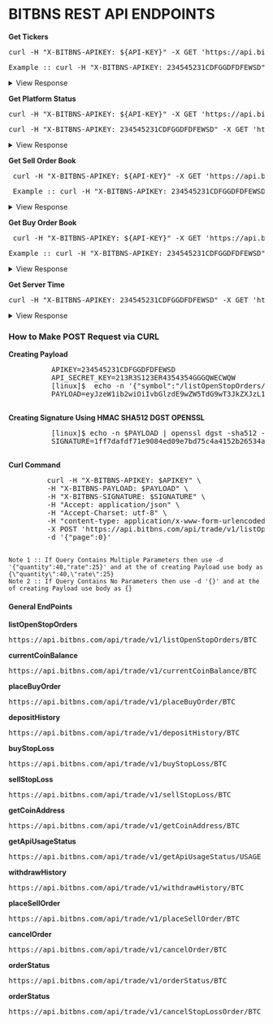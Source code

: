 # BITBNS REST API ENDPOINTS

  
  <b>Get Tickers</b>
  <pre>curl -H "X-BITBNS-APIKEY: ${API-KEY}" -X GET 'https://api.bitbns.com/api/trade/v1/tickers'</pre>
  <pre>Example :: curl -H "X-BITBNS-APIKEY: 234545231CDFGGDFDFEWSD" -X GET 'https://api.bitbns.com/api/trade/v1/tickers'</pre>
 <details> 
  <summary>
   View Response
  </summary>
  <pre>
  {
  "BTC": {
    "highest_buy_bid": 482521.71,
    "lowest_sell_bid": 484900,
    "last_traded_price": 484900,
    "yes_price": 478854.88,
    "volume": {
      "max": 486925.39,
      "min": 476001,
      "rate": "482521.71",
      "volume": 9.02210891
    }
  },
  "XRP": {
    "highest_buy_bid": 38.11,
    "lowest_sell_bid": 38.18,
    "last_traded_price": 38.18,
    "yes_price": 38.73,
    "volume": {
      "max": 41.54,
      "min": 37.52,
      "volume": 1585075.17
    }
  },
  "NEO": {
    "highest_buy_bid": 1322.5,
    "lowest_sell_bid": 1326,
    "last_traded_price": 1322,
    "yes_price": 1350.16,
    "volume": {
      "max": 1379,
      "min": 1318,
      "volume": 411.1436
    }
  },
  "GAS": {
    "highest_buy_bid": 382.5,
    "lowest_sell_bid": 390.99,
    "last_traded_price": 382.5,
    "yes_price": 374,
    "volume": {
      "max": 390.53,
      "min": 370.02,
      "volume": 1113.1023
    }
  },
  "ETH": {
    "highest_buy_bid": 15840,
    "lowest_sell_bid": 16043,
    "last_traded_price": 15800,
    "yes_price": 16149.11,
    "volume": {
      "max": 16229.38,
      "min": 15774,
      "volume": 168.8011
    }
  },
  "XLM": {
    "highest_buy_bid": 18.26,
    "lowest_sell_bid": 18.31,
    "last_traded_price": 18.57,
    "yes_price": 18.45,
    "volume": {
      "max": 18.79,
      "min": 18.17,
      "volume": 244062.39
    }
  },
  "RPX": {
    "highest_buy_bid": 0.91,
    "lowest_sell_bid": 0.92,
    "last_traded_price": 0.92,
    "yes_price": 0.92,
    "volume": {
      "max": 0.94,
      "min": 0.88,
      "volume": 127176.16
    }
  },
  "DBC": {
    "highest_buy_bid": 0.54,
    "lowest_sell_bid": 0.55,
    "last_traded_price": 0.55,
    "yes_price": 0.57,
    "volume": {
      "max": 0.58,
      "min": 0.54,
      "volume": 795890.91
    }
  },
  "LTC": {
    "highest_buy_bid": 4213,
    "lowest_sell_bid": 4250,
    "last_traded_price": 4250,
    "yes_price": 4348.99,
    "volume": {
      "max": 4349,
      "min": 4150,
      "volume": 72.3038
    }
  },
  "XMR": {
    "highest_buy_bid": 8310,
    "lowest_sell_bid": 8995,
    "last_traded_price": 8300.01,
    "yes_price": 9000,
    "volume": {
      "max": 9000,
      "min": 8300.01,
      "volume": 0.4373
    }
  },
  "DASH": {
    "highest_buy_bid": 13880.01,
    "lowest_sell_bid": 14100,
    "last_traded_price": 14100,
    "yes_price": 13799,
    "volume": {
      "max": 14488,
      "min": 13799,
      "volume": 20.2756
    }
  },
  "DOGE": {
    "highest_buy_bid": 0.41,
    "lowest_sell_bid": 0.43,
    "last_traded_price": 0.42,
    "yes_price": 0.42,
    "volume": {
      "max": 0.43,
      "min": 0.41,
      "volume": 954109
    }
  },
  "BCH": {
    "highest_buy_bid": 37000,
    "lowest_sell_bid": 38750,
    "last_traded_price": 38992,
    "yes_price": 33300,
    "volume": {
      "max": 39489,
      "min": 32300,
      "volume": 21.1112
    }
  },
  "SC": {
    "highest_buy_bid": 0.44,
    "lowest_sell_bid": 0.45,
    "last_traded_price": 0.45,
    "yes_price": 0.45,
    "volume": {
      "max": 0.46,
      "min": 0.44,
      "volume": 1997981
    }
  },
  "TRX": {
    "highest_buy_bid": 1.55,
    "lowest_sell_bid": 1.58,
    "last_traded_price": 1.58,
    "yes_price": 1.57,
    "volume": {
      "max": 1.61,
      "min": 1.55,
      "volume": 1238965
    }
  },
  "ETN": {
    "highest_buy_bid": 1.19,
    "lowest_sell_bid": 1.2,
    "last_traded_price": 1.2,
    "yes_price": 0.96,
    "volume": {
      "max": 1.22,
      "min": 0.96,
      "volume": 14710856.2
    }
  },
  "ONT": {
    "highest_buy_bid": 136,
    "lowest_sell_bid": 137,
    "last_traded_price": 136.1,
    "yes_price": 132.8,
    "volume": {
      "max": 138.14,
      "min": 132.8,
      "volume": 83.59
    }
  },
  "ZIL": {
    "highest_buy_bid": 2.47,
    "lowest_sell_bid": 2.51,
    "last_traded_price": 2.51,
    "yes_price": 2.48,
    "volume": {
      "max": 2.54,
      "min": 2.43,
      "volume": 70498
    }
  },
  "EOS": {
    "highest_buy_bid": 402.01,
    "lowest_sell_bid": 419.98,
    "last_traded_price": 402.01,
    "yes_price": 401.26,
    "volume": {
      "max": 424.53,
      "min": 385.02,
      "volume": 2463.57
    }
  },
  "POLY": {
    "highest_buy_bid": 12.33,
    "lowest_sell_bid": 12.75,
    "last_traded_price": 12.33,
    "yes_price": 12.02,
    "volume": {
      "max": 12.78,
      "min": 11.15,
      "volume": 22656.4
    }
  },
  "DGB": {
    "highest_buy_bid": 1.79,
    "lowest_sell_bid": 1.83,
    "last_traded_price": 1.83,
    "yes_price": 1.76,
    "volume": {
      "max": 1.83,
      "min": 1.76,
      "volume": 58500
    }
  },
  "NCASH": {
    "highest_buy_bid": 0.39,
    "lowest_sell_bid": 0.41,
    "last_traded_price": 0.4,
    "yes_price": 0.41,
    "volume": {
      "max": 0.42,
      "min": 0.4,
      "volume": 1567452
    }
  },
  "ADA": {
    "highest_buy_bid": 5.89,
    "lowest_sell_bid": 5.99,
    "last_traded_price": 5.89,
    "yes_price": 5.84,
    "volume": {
      "max": 6.14,
      "min": 5.84,
      "volume": 889199.8
    }
  },
  "ICX": {
    "highest_buy_bid": 50,
    "lowest_sell_bid": 52.5,
    "last_traded_price": 49.5,
    "yes_price": 49,
    "volume": {
      "max": 52.99,
      "min": 49,
      "volume": 464.11
    }
  },
  "VEN": {
    "highest_buy_bid": 0.96,
    "lowest_sell_bid": 0.98,
    "last_traded_price": 0.98,
    "yes_price": 0.95,
    "volume": {
      "max": 0.98,
      "min": 0.95,
      "volume": 26700
    }
  },
  "OMG": {
    "highest_buy_bid": 247,
    "lowest_sell_bid": 262.99,
    "last_traded_price": 247,
    "yes_price": 244.39,
    "volume": {
      "max": 269.99,
      "min": 244.39,
      "volume": 10.25
    }
  },
  "REQ": {
    "highest_buy_bid": 2.94,
    "lowest_sell_bid": 3.14,
    "last_traded_price": 3.14,
    "yes_price": 3.11,
    "volume": {
      "max": 3.14,
      "min": 2.9,
      "volume": 57599.3
    }
  },
  "DGD": {
    "highest_buy_bid": 2900,
    "lowest_sell_bid": 3400,
    "last_traded_price": 2450,
    "yes_price": 2450,
    "volume": {
      "max": 2450,
      "min": 2450,
      "volume": 0
    }
  },
  "QLC": {
    "highest_buy_bid": 4.01,
    "lowest_sell_bid": 4.36,
    "last_traded_price": 3.97,
    "yes_price": 4.37,
    "volume": {
      "max": 4.37,
      "min": 3.92,
      "volume": 1820.69
    }
  },
  "POWR": {
    "highest_buy_bid": 12.14,
    "lowest_sell_bid": 13.38,
    "last_traded_price": 13.5,
    "yes_price": 13.48,
    "volume": {
      "max": 13.79,
      "min": 12.01,
      "volume": 1678.64
    }
  },
  "WPR": {
    "highest_buy_bid": 1.55,
    "lowest_sell_bid": 1.66,
    "last_traded_price": 1.55,
    "yes_price": 1.57,
    "volume": {
      "max": 1.66,
      "min": 1.55,
      "volume": 1710.4
    }
  },
  "WAVES": {
    "highest_buy_bid": 160,
    "lowest_sell_bid": 178,
    "last_traded_price": 157,
    "yes_price": 160,
    "volume": {
      "max": 177,
      "min": 157,
      "volume": 129.69
    }
  },
  "WAN": {
    "highest_buy_bid": 68,
    "lowest_sell_bid": 74.01,
    "last_traded_price": 67.42,
    "yes_price": 67.28,
    "volume": {
      "max": 74.01,
      "min": 67.28,
      "volume": 92.34
    }
  },
  "ACT": {
    "highest_buy_bid": 2.24,
    "lowest_sell_bid": 2.38,
    "last_traded_price": 2.38,
    "yes_price": 2.25,
    "volume": {
      "max": 2.36,
      "min": 2.25,
      "volume": 2152.33
    }
  },
  "XEM": {
    "highest_buy_bid": 6.75,
    "lowest_sell_bid": 7,
    "last_traded_price": 6.8,
    "yes_price": 7,
    "volume": {
      "max": 7.35,
      "min": 6.75,
      "volume": 1153.15
    }
  },
  "XVG": {
    "highest_buy_bid": 1.03,
    "lowest_sell_bid": 1.06,
    "last_traded_price": 1.03,
    "yes_price": 1.02,
    "volume": {
      "max": 1.07,
      "min": 1.02,
      "volume": 453268.5
    }
  },
  "BLZ": {
    "highest_buy_bid": 9,
    "lowest_sell_bid": 9.28,
    "last_traded_price": 9,
    "yes_price": 8.49,
    "volume": {
      "max": 9.29,
      "min": 8.49,
      "volume": 11.46
    }
  },
  "SUB": {
    "highest_buy_bid": 8.5,
    "lowest_sell_bid": 8.8,
    "last_traded_price": 8.55,
    "yes_price": 8.2,
    "volume": {
      "max": 8.98,
      "min": 8.2,
      "volume": 765.63
    }
  },
  "LRC": {
    "highest_buy_bid": 6.57,
    "lowest_sell_bid": 7.4,
    "last_traded_price": 7,
    "yes_price": 6.94,
    "volume": {
      "max": 7.52,
      "min": 6.94,
      "volume": 193.95
    }
  },
  "NEXO": {
    "highest_buy_bid": 3.99,
    "lowest_sell_bid": 4,
    "last_traded_price": 4,
    "yes_price": 3.72,
    "volume": {
      "max": 4.01,
      "min": 3.72,
      "volume": 29046.74
    }
  },
  "EFX": {
    "highest_buy_bid": 0.64,
    "lowest_sell_bid": 0.69,
    "last_traded_price": 0.69,
    "yes_price": 0.68,
    "volume": {
      "max": 0.7,
      "min": 0.65,
      "volume": 22993.58
    }
  },
  "CPX": {
    "highest_buy_bid": 1.3,
    "lowest_sell_bid": 1.34,
    "last_traded_price": 1.3,
    "yes_price": 1.32,
    "volume": {
      "max": 1.37,
      "min": 1.3,
      "volume": 7218.03
    }
  },
  "ZRX": {
    "highest_buy_bid": 47.03,
    "lowest_sell_bid": 48.9,
    "last_traded_price": 49,
    "yes_price": 46.51,
    "volume": {
      "max": 50,
      "min": 46.51,
      "volume": 13900.62
    }
  },
  "REP": {
    "highest_buy_bid": 954,
    "lowest_sell_bid": 1175,
    "last_traded_price": 954,
    "yes_price": 950,
    "volume": {
      "max": 1175,
      "min": 950,
      "volume": 1.59
    }
  },
  "LOOM": {
    "highest_buy_bid": 6.51,
    "lowest_sell_bid": 6.92,
    "last_traded_price": 6.51,
    "yes_price": 6.95,
    "volume": {
      "max": 6.95,
      "min": 6.51,
      "volume": 200.89
    }
  },
  "EOSD": {
    "highest_buy_bid": 3.23,
    "lowest_sell_bid": 3.79,
    "last_traded_price": 3.79,
    "yes_price": 3.84,
    "volume": {
      "max": 3.84,
      "min": 3.1,
      "volume": 239.77
    }
  },
  "STORM": {
    "highest_buy_bid": 0.57,
    "lowest_sell_bid": 0.6,
    "last_traded_price": 0.57,
    "yes_price": 0.62,
    "volume": {
      "max": 0.62,
      "min": 0.6,
      "volume": 25471.63
    }
  },
  "GNT": {
    "highest_buy_bid": 10.4,
    "lowest_sell_bid": 11.59,
    "last_traded_price": 11,
    "yes_price": 10.37,
    "volume": {
      "max": 11.75,
      "min": 10,
      "volume": 3279.59
    }
  },
  "QTUM": {
    "highest_buy_bid": 262.08,
    "lowest_sell_bid": 298,
    "last_traded_price": 262.02,
    "yes_price": 288.23,
    "volume": {
      "max": 295.75,
      "min": 261,
      "volume": 60.665
    }
  },
  "QKC": {
    "highest_buy_bid": 2.96,
    "lowest_sell_bid": 3.24,
    "last_traded_price": 3.34,
    "yes_price": 3.4,
    "volume": {
      "max": 3.41,
      "min": 2.9,
      "volume": 840.8
    }
  },
  "LSK": {
    "highest_buy_bid": 240,
    "lowest_sell_bid": 255,
    "last_traded_price": 255,
    "yes_price": 259,
    "volume": {
      "max": 259,
      "min": 255,
      "volume": 1.5
    }
  },
  "NPXS": {
    "highest_buy_bid": 0.1,
    "lowest_sell_bid": 0.11,
    "last_traded_price": 0.11,
    "yes_price": 0.11,
    "volume": {
      "max": 0.11,
      "min": 0.1,
      "volume": 2839598
    }
  },
  "USDT": {
    "highest_buy_bid": 72.05,
    "lowest_sell_bid": 75,
    "last_traded_price": 72.01,
    "yes_price": 75.59,
    "volume": {
      "max": 75.59,
      "min": 72.01,
      "volume": 10081
    }
  },
  "ETC": {
    "highest_buy_bid": 806,
    "lowest_sell_bid": 839.99,
    "last_traded_price": 806,
    "yes_price": 806.01,
    "volume": {
      "max": 810.01,
      "min": 804.17,
      "volume": 28.7366
    }
  },
  "DENT": {
    "highest_buy_bid": 0.16,
    "lowest_sell_bid": 0.17,
    "last_traded_price": 0.17,
    "yes_price": 0.16,
    "volume": {
      "max": 0.17,
      "min": 0.16,
      "volume": 139919
    }
  },
  "CLOAK": {
    "highest_buy_bid": 145,
    "lowest_sell_bid": 170,
    "last_traded_price": 176,
    "yes_price": 170,
    "volume": {
      "max": 176,
      "min": 147,
      "volume": 23.72
    }
  },
  "KMD": {
    "highest_buy_bid": 79,
    "lowest_sell_bid": 86,
    "last_traded_price": 75,
    "yes_price": 86.99,
    "volume": {
      "max": 86.99,
      "min": 75,
      "volume": 3
    }
  },
  "GRS": {
    "highest_buy_bid": 35,
    "lowest_sell_bid": 43.51,
    "last_traded_price": 35,
    "yes_price": 35,
    "volume": {
      "max": 35,
      "min": 35,
      "volume": 0
    }
  },
  "RAM": {
    "highest_buy_bid": 0.53,
    "lowest_sell_bid": 0.54,
    "last_traded_price": 0.53,
    "yes_price": 0.53,
    "volume": {
      "max": 0.55,
      "min": 0.5,
      "volume": 3012453
    }
  },
  "LET": {
    "highest_buy_bid": 0.61,
    "lowest_sell_bid": 0.66,
    "last_traded_price": 0.66,
    "yes_price": 0.66,
    "volume": {
      "max": 0.66,
      "min": 0.63,
      "volume": 1276.58
    }
  },
  "SOUL": {
    "highest_buy_bid": 2.23,
    "lowest_sell_bid": 2.52,
    "last_traded_price": 2.48,
    "yes_price": 2.48,
    "volume": {
      "max": 2.48,
      "min": 2.48,
      "volume": 0
    }
  },
  "PHX": {
    "highest_buy_bid": 0.91,
    "lowest_sell_bid": 0.92,
    "last_traded_price": 0.92,
    "yes_price": 0.92,
    "volume": {
      "max": 0.94,
      "min": 0.88,
      "volume": 127176.16
    }
  },
  "VET": {
    "highest_buy_bid": 0.96,
    "lowest_sell_bid": 0.98,
    "last_traded_price": 0.98,
    "yes_price": 0.95,
    "volume": {
      "max": 0.98,
      "min": 0.95,
      "volume": 26700
    }
  },
  "TST": {
    "highest_buy_bid": 25,
    "lowest_sell_bid": 25.78,
    "last_traded_price": 25,
    "volume": {
      
    }
  }
}
   </pre>
  </details>
  

  <b>Get Platform Status</b>
  <pre>curl -H "X-BITBNS-APIKEY: ${API-KEY}" -X GET 'https://api.bitbns.com/api/trade/v1//platform/status'</pre>
  <pre>curl -H "X-BITBNS-APIKEY: 234545231CDFGGDFDFEWSD" -X GET 'https://api.bitbns.com/api/trade/v1/platform/status'</pre>
  <details> 
  <summary>
   View Response
  </summary>
  <pre>
  {
  "data": {
    "BTC": {
      "status": 1
    },
    "ETH": {
      "status": 1
    },
    "XRP": {
      "status": 1
    },
    "NEO": {
      "status": 1
    },
    "GAS": {
      "status": 1
    },
    "XLM": {
      "status": 1
    },
    "TRX": {
      "status": 1
    },
    "ADA": {
      "status": 1
    },
    "VET": {
      "status": 1
    },
    "XVG": {
      "status": 1
    },
    "BCH": {
      "status": 1
    },
    "DASH": {
      "status": 1
    }
  },
  "status": 1,
  "error": null
}
   </pre>
  </details>
  
  
  <b>Get Sell Order Book</b>
  <pre> curl -H "X-BITBNS-APIKEY: ${API-KEY}" -X GET 'https://api.bitbns.com/api/trade/v1/orderbook/sell/{$COIN_NAME}' </pre>
  <pre> Example :: curl -H "X-BITBNS-APIKEY: 234545231CDFGGDFDFEWSD" -X GET 'https://api.bitbns.com/api/trade/v1/orderbook/sell/BTC'</pre>
  <details> 
  <summary>
   View Response
  </summary>
  <pre>
  {
  "data": [
    {
      "rate": 484900,
      "btc": 4949076
    },
    {
      "rate": 484999.83,
      "btc": 6819225
    },
    {
      "rate": 485000,
      "btc": 15638352
    },
    {
      "rate": 486501,
      "btc": 10000000
    },
    {
      "rate": 487000,
      "btc": 1059334
    },
    {
      "rate": 488164.1,
      "btc": 19407
    },
    {
      "rate": 488498.14,
      "btc": 3300009
    },
    {
      "rate": 488900,
      "btc": 20458
    },
    {
      "rate": 488999.8,
      "btc": 8361398
    },
    {
      "rate": 489000,
      "btc": 1422836
    },
    {
      "rate": 489500,
      "btc": 2491600
    },
    {
      "rate": 489999,
      "btc": 100000
    },
    {
      "rate": 490000,
      "btc": 29226820
    },
    {
      "rate": 490500,
      "btc": 3493728
    },
    {
      "rate": 491000,
      "btc": 4576188
    }
  ],
  "status": 1,
  "error": null
}
   </pre>
  </details>
  
  
  <b>Get Buy Order Book</b>
  <pre> curl -H "X-BITBNS-APIKEY: ${API-KEY}" -X GET 'https://api.bitbns.com/api/trade/v1/orderbook/buy/{$COIN_NAME}' </pre>
  <pre>Example :: curl -H "X-BITBNS-APIKEY: 234545231CDFGGDFDFEWSD" -X GET 'https://api.bitbns.com/api/trade/v1/orderbook/buy/BTC'</pre>
  <details> 
  <summary>
   View Response
  </summary>
  <pre>
  {
  "data": [
    {
      "rate": 482521.71,
      "btc": 1480291
    },
    {
      "rate": 482500.05,
      "btc": 162504639
    },
    {
      "rate": 480438.54,
      "btc": 37173738
    },
    {
      "rate": 479501.1,
      "btc": 22104440
    },
    {
      "rate": 479501,
      "btc": 2407893
    },
    {
      "rate": 479500.33,
      "btc": 7917630
    },
    {
      "rate": 479500.03,
      "btc": 5227636
    },
    {
      "rate": 479500,
      "btc": 2704380
    },
    {
      "rate": 479171.9,
      "btc": 9088329
    },
    {
      "rate": 479000,
      "btc": 1159937
    },
    {
      "rate": 478900,
      "btc": 100092
    },
    {
      "rate": 477101.14,
      "btc": 7921749
    },
    {
      "rate": 477000.55,
      "btc": 7222376
    },
    {
      "rate": 476200,
      "btc": 2220391
    },
    {
      "rate": 476000,
      "btc": 14063735
    }
  ],
  "status": 1,
  "error": null
}
   </pre>
  </details>
  
  <b>Get Server Time</b>
  <pre>curl -H "X-BITBNS-APIKEY: 234545231CDFGGDFDFEWSD" -X GET 'https://api.bitbns.com/api/trade/v1/getServerTime'
</pre>

<details>
    <summary>
        View Response
    </summary>
    <pre>
    {
    "serverTime":"1538158018237",
    "status":1,
    "error":null
    }
    </pre>
</details>

<h3>How to Make POST Request via CURL</h3>
        <b>Creating Payload</b>
        <pre>
          APIKEY=234545231CDFGGDFDFEWSD
          API_SECRET_KEY=213R3S123ER4354354GGGQWECWQW
          [linux]$  echo -n '{"symbol":"/listOpenStopOrders/XRP","timeStamp_nonce":"1538388361941","body":"{\"page\":0}"}' | base64
          PAYLOAD=eyJzeW1ib2wiOiIvbGlzdE9wZW5TdG9wT3JkZXJzL1RTVCIsInRpbWVTdGFtcF9ub25jZSI6IjE1MzgzODIEWFETGRRFWEQWDCETBGRTawqfe=
        </pre>
        <b>Creating Signature Using HMAC SHA512 DGST OPENSSL</b>
        <pre>
          [linux]$ echo -n $PAYLOAD | openssl dgst -sha512 -hmac $API_SECRET_KEY
          SIGNATURE=1ff7dafdf71e9084ed09e7bd75c4a4152b26534acb5fccwbb1ea74a1db5ec9f6df04f439740e6e32ec82c5efewfetrbytwefrgrasb81ad049b0e0288
         </pre>
         <b>Curl Command</b>
         <pre>
         curl -H "X-BITBNS-APIKEY: $APIKEY" \
         -H "X-BITBNS-PAYLOAD: $PAYLOAD" \
         -H "X-BITBNS-SIGNATURE: $SIGNATURE" \
         -H "Accept: application/json" \
         -H "Accept-Charset: utf-8" \
         -H "content-type: application/x-www-form-urlencoded" \
         -X POST 'https://api.bitbns.com/api/trade/v1/listOpenStopOrders/XRP' \
         -d '{"page":0}' 
         </pre>
    <code>Note 1 :: If Query Contains Multiple Parameters then use -d '{"quantity":40,"rate":25}' and at the of creating Payload use body as {\"quantity\":40,\"rate\":25}</code><br>   
    <code>Note 2 :: If Query Contains No Parameters then use -d '{}' and at the of creating Payload use body as {}</code> 
<h4>General EndPoints</h4>
<b>listOpenStopOrders</b>
<pre>https://api.bitbns.com/api/trade/v1/listOpenStopOrders/BTC</pre>
<b>currentCoinBalance</b>
<pre>https://api.bitbns.com/api/trade/v1/currentCoinBalance/BTC</pre>
<b>placeBuyOrder</b>
<pre>https://api.bitbns.com/api/trade/v1/placeBuyOrder/BTC</pre>
<b>depositHistory</b>
<pre>https://api.bitbns.com/api/trade/v1/depositHistory/BTC</pre>
<b>buyStopLoss</b>
<pre>https://api.bitbns.com/api/trade/v1/buyStopLoss/BTC</pre>
<b>sellStopLoss</b>
<pre>https://api.bitbns.com/api/trade/v1/sellStopLoss/BTC</pre>
<b>getCoinAddress</b>
<pre>https://api.bitbns.com/api/trade/v1/getCoinAddress/BTC</pre>
<b>getApiUsageStatus</b>
<pre>https://api.bitbns.com/api/trade/v1/getApiUsageStatus/USAGE</pre>
<b>withdrawHistory</b>
<pre>https://api.bitbns.com/api/trade/v1/withdrawHistory/BTC</pre>
<b>placeSellOrder</b>
<pre>https://api.bitbns.com/api/trade/v1/placeSellOrder/BTC</pre>
<b>cancelOrder</b>
<pre>https://api.bitbns.com/api/trade/v1/cancelOrder/BTC</pre>
<b>orderStatus</b>
<pre>https://api.bitbns.com/api/trade/v1/orderStatus/BTC</pre>
<b>orderStatus</b>
<pre>https://api.bitbns.com/api/trade/v1/cancelStopLossOrder/BTC</pre>
